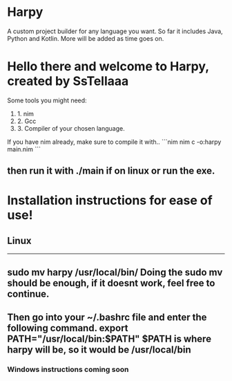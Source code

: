 # Harpy
A custom project builder for any language you want. So far it includes Java, Python and Kotlin. More will be added as time goes on.

<h1>Hello there and welcome to Harpy, created by SsTellaaa</h1>

<p>Some tools you might need:
<ol>
    <li>1. nim</li>
    <li>2. Gcc</li>
    <li>3. Compiler of your chosen language.</li>
</ol>
</p>

<p>
If you have nim already, make sure to compile it with..
```nim
    nim c -o:harpy main.nim
```
</p>

<h2>then run it with ./main if on linux or run the exe.</h2>

<h1>Installation instructions for ease of use!</h1>

<h2>Linux</h2>

-----
sudo mv harpy /usr/local/bin/
Doing the sudo mv should be enough, if it doesnt work, feel free to continue.
---
Then go into your ~/.bashrc file and enter the following command.
export PATH="/usr/local/bin:$PATH"
$PATH is where harpy will be, so it would be /usr/local/bin
-----

<h3>Windows instructions coming soon</h3>
